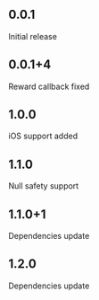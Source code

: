 ## 0.0.1
Initial release
## 0.0.1+4
Reward callback fixed
## 1.0.0
iOS support added
## 1.1.0
Null safety support
## 1.1.0+1
Dependencies update
## 1.2.0
Dependencies update